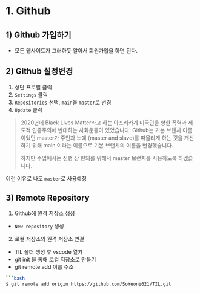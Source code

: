 # 1. Github
## 1) Github 가입하기
- 모든 웹사이트가 그러하듯 알아서 회원가입을 하면 된다.
## 2) Github 설정변경
1. 상단 프로필 클릭
2. `Settings` 클릭
3. `Repositories` 선택, `main`을 `master`로 변경
4. `Update` 클릭

> 2020년에 Black Lives Matter라고 하는 아프리카계 미국인을 향한 폭력과 제도적 인종주의에 반대하는 사회운동이 있었습니다. Github는 기본 브랜치 이름이었던 master가 주인과 노예 (master and slave)를 떠올리게 하는 것을 개선하기 위해 main 이라는 이름으로 기본 브랜치의 이름을 변경했습니다. 
>
> 하지만 수업에서는 진행 상 편의를 위해서 master 브랜치를 사용하도록 하겠습니다.

이런 이유로 나도 `master`로 사용예정

## 3) Remote Repository
1. Github에 원격 저장소 생성
- `New repository` 생성
2. 로컬 저장소와 원격 저장소 연결

- TIL 폴더 생성 후 vscode 열기
- git init 을 통해 로컬 저장소로 만들기
- git remote add 이름 주소

```bash
```bash
$ git remote add origin https://github.com/SoYeoni621/TIL.git
```

